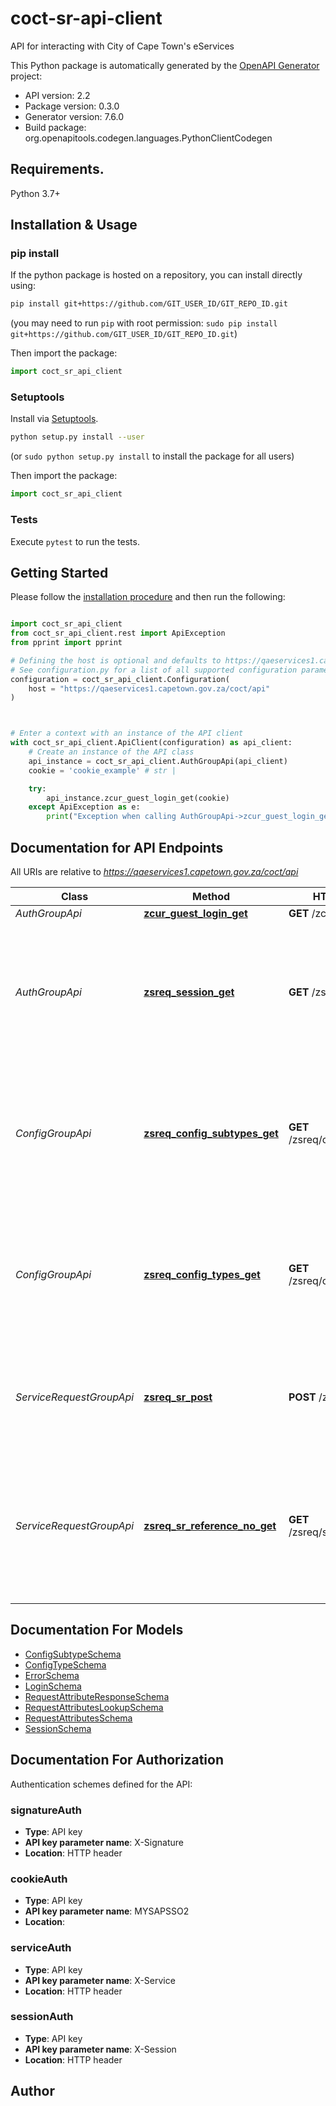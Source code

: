 # coct-sr-api-client
API for interacting with City of Cape Town's eServices

This Python package is automatically generated by the [OpenAPI Generator](https://openapi-generator.tech) project:

- API version: 2.2
- Package version: 0.3.0
- Generator version: 7.6.0
- Build package: org.openapitools.codegen.languages.PythonClientCodegen

## Requirements.

Python 3.7+

## Installation & Usage
### pip install

If the python package is hosted on a repository, you can install directly using:

```sh
pip install git+https://github.com/GIT_USER_ID/GIT_REPO_ID.git
```
(you may need to run `pip` with root permission: `sudo pip install git+https://github.com/GIT_USER_ID/GIT_REPO_ID.git`)

Then import the package:
```python
import coct_sr_api_client
```

### Setuptools

Install via [Setuptools](http://pypi.python.org/pypi/setuptools).

```sh
python setup.py install --user
```
(or `sudo python setup.py install` to install the package for all users)

Then import the package:
```python
import coct_sr_api_client
```

### Tests

Execute `pytest` to run the tests.

## Getting Started

Please follow the [installation procedure](#installation--usage) and then run the following:

```python

import coct_sr_api_client
from coct_sr_api_client.rest import ApiException
from pprint import pprint

# Defining the host is optional and defaults to https://qaeservices1.capetown.gov.za/coct/api
# See configuration.py for a list of all supported configuration parameters.
configuration = coct_sr_api_client.Configuration(
    host = "https://qaeservices1.capetown.gov.za/coct/api"
)



# Enter a context with an instance of the API client
with coct_sr_api_client.ApiClient(configuration) as api_client:
    # Create an instance of the API class
    api_instance = coct_sr_api_client.AuthGroupApi(api_client)
    cookie = 'cookie_example' # str | 

    try:
        api_instance.zcur_guest_login_get(cookie)
    except ApiException as e:
        print("Exception when calling AuthGroupApi->zcur_guest_login_get: %s\n" % e)

```

## Documentation for API Endpoints

All URIs are relative to *https://qaeservices1.capetown.gov.za/coct/api*

Class | Method | HTTP request | Description
------------ | ------------- | ------------- | -------------
*AuthGroupApi* | [**zcur_guest_login_get**](docs/AuthGroupApi.md#zcur_guest_login_get) | **GET** /zcur-guest/login | 
*AuthGroupApi* | [**zsreq_session_get**](docs/AuthGroupApi.md#zsreq_session_get) | **GET** /zsreq/session | Returns a new session identifier, to be used in subsequent requests as the value for the X-Session header.
*ConfigGroupApi* | [**zsreq_config_subtypes_get**](docs/ConfigGroupApi.md#zsreq_config_subtypes_get) | **GET** /zsreq/config/subtypes | Returns the full set of request types or codes, and their descriptions for the City&#39;s Service Requests.
*ConfigGroupApi* | [**zsreq_config_types_get**](docs/ConfigGroupApi.md#zsreq_config_types_get) | **GET** /zsreq/config/types | Returns the full set of request types or codes, and their descriptions for the City&#39;s Service Requests.
*ServiceRequestGroupApi* | [**zsreq_sr_post**](docs/ServiceRequestGroupApi.md#zsreq_sr_post) | **POST** /zsreq/sr | This operation is used to create a service request in the City’s system.
*ServiceRequestGroupApi* | [**zsreq_sr_reference_no_get**](docs/ServiceRequestGroupApi.md#zsreq_sr_reference_no_get) | **GET** /zsreq/sr/{reference_no} | This operation is used to retrieve the current state of a service request given the service request number.


## Documentation For Models

 - [ConfigSubtypeSchema](docs/ConfigSubtypeSchema.md)
 - [ConfigTypeSchema](docs/ConfigTypeSchema.md)
 - [ErrorSchema](docs/ErrorSchema.md)
 - [LoginSchema](docs/LoginSchema.md)
 - [RequestAttributeResponseSchema](docs/RequestAttributeResponseSchema.md)
 - [RequestAttributesLookupSchema](docs/RequestAttributesLookupSchema.md)
 - [RequestAttributesSchema](docs/RequestAttributesSchema.md)
 - [SessionSchema](docs/SessionSchema.md)


<a id="documentation-for-authorization"></a>
## Documentation For Authorization


Authentication schemes defined for the API:
<a id="signatureAuth"></a>
### signatureAuth

- **Type**: API key
- **API key parameter name**: X-Signature
- **Location**: HTTP header

<a id="cookieAuth"></a>
### cookieAuth

- **Type**: API key
- **API key parameter name**: MYSAPSSO2
- **Location**: 

<a id="serviceAuth"></a>
### serviceAuth

- **Type**: API key
- **API key parameter name**: X-Service
- **Location**: HTTP header

<a id="sessionAuth"></a>
### sessionAuth

- **Type**: API key
- **API key parameter name**: X-Session
- **Location**: HTTP header


## Author




